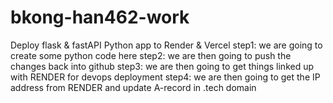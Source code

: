 # bkong-han462-work
Deploy flask &amp; fastAPI Python app to Render &amp; Vercel 
step1: we are going to create some python code here
step2: we are then going to push the changes back into github
step3: we are then going to get things linked up with RENDER for devops deployment
step4: we are then going to get the IP address from RENDER and update A-record in .tech domain